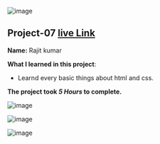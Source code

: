![image](https://img.shields.io/badge/project-7-red)

## Project-07  [live Link](https://project-7.netlify.app/)

**Name:** Rajit kumar

**What I learned in this project**:

  - Learnd every basic things about html and css.


**The project took ***5 Hours*** to complete.** 

![image](https://img.shields.io/badge/INeuron-LearnCodeOnline-brightgreen)

![image](https://img.shields.io/badge/Full%20stack%20JS%20bootcamp-Hitesh%20Chaudhary-lightgrey)

![image](https://github.com/Rajit909/Html-project-7/7.png)
